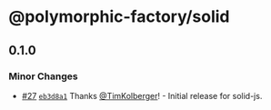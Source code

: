 # @polymorphic-factory/solid

## 0.1.0

### Minor Changes

- [#27](https://github.com/chakra-ui/polymorphic/pull/27) [`eb3d8a1`](https://github.com/chakra-ui/polymorphic/commit/eb3d8a1412fb4eaad5829e483a602589887c5bf2) Thanks [@TimKolberger](https://github.com/TimKolberger)! - Initial release for solid-js.
